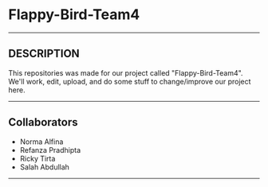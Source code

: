# Flappy-Bird-Team4
------------------------------------------------------------------------------

## DESCRIPTION 

This repositories was made for our project called "Flappy-Bird-Team4". We'll work, edit, upload, and do some stuff to change/improve our project here.

------------------------------------------------------------------------------

## Collaborators

- Norma Alfina 
- Refanza Pradhipta
- Ricky Tirta
- Salah Abdullah

------------------------------------------------------------------------------
